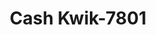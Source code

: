---
f_zip-code: 34420
f_state-code: FL
title: Cash Kwik-7801
f_phone: 352-245-4800
f_city-only: Belleview
f_address: 5827 Se Abshier Blvd Belleview
f_location-unique-id: '7801'
slug: cash-kwik-7801
updated-on: '2024-05-30T13:46:58.046Z'
created-on: '2024-05-30T13:36:59.803Z'
published-on: '2024-05-30T13:54:32.469Z'
f_city-state: cms/city/belleview-fl.md
f_company: cms/company/cash-kwik.md
f_state: cms/state/florida.md
layout: '[payday-loan].html'
tags: payday-loan
---